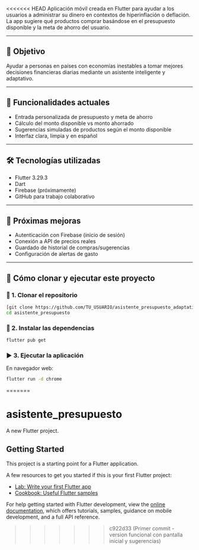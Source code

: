 <<<<<<< HEAD
Aplicación móvil creada en Flutter para ayudar a los usuarios a administrar su dinero en contextos de hiperinflación o deflación. La app sugiere qué productos comprar basándose en el presupuesto disponible y la meta de ahorro del usuario.

---

## 🧠 Objetivo

Ayudar a personas en países con economías inestables a tomar mejores decisiones financieras diarias mediante un asistente inteligente y adaptativo.

---

## 🚀 Funcionalidades actuales

- Entrada personalizada de presupuesto y meta de ahorro
- Cálculo del monto disponible vs monto ahorrado
- Sugerencias simuladas de productos según el monto disponible
- Interfaz clara, limpia y en español

---

## 🛠 Tecnologías utilizadas

- Flutter 3.29.3
- Dart
- Firebase (próximamente)
- GitHub para trabajo colaborativo

---

## 🔧 Próximas mejoras

- Autenticación con Firebase (inicio de sesión)
- Conexión a API de precios reales
- Guardado de historial de compras/sugerencias
- Configuración de alertas de gasto

---


## 🧩 Cómo clonar y ejecutar este proyecto

### 🔽 1. Clonar el repositorio

```bash
[git clone https://github.com/TU_USUARIO/asistente_presupuesto_adaptativo.git](https://github.com/BlasGs08/asistente_presupuesto.git)
cd asistente_presupuesto
```

### 🔧 2. Instalar las dependencias

```bash
flutter pub get
```

### ▶️ 3. Ejecutar la aplicación

En navegador web:
```bash
flutter run -d chrome
```
=======
# asistente_presupuesto

A new Flutter project.

## Getting Started

This project is a starting point for a Flutter application.

A few resources to get you started if this is your first Flutter project:

- [Lab: Write your first Flutter app](https://docs.flutter.dev/get-started/codelab)
- [Cookbook: Useful Flutter samples](https://docs.flutter.dev/cookbook)

For help getting started with Flutter development, view the
[online documentation](https://docs.flutter.dev/), which offers tutorials,
samples, guidance on mobile development, and a full API reference.
>>>>>>> c922d33 (Primer commit - version funcional con pantalla inicial y sugerencias)
